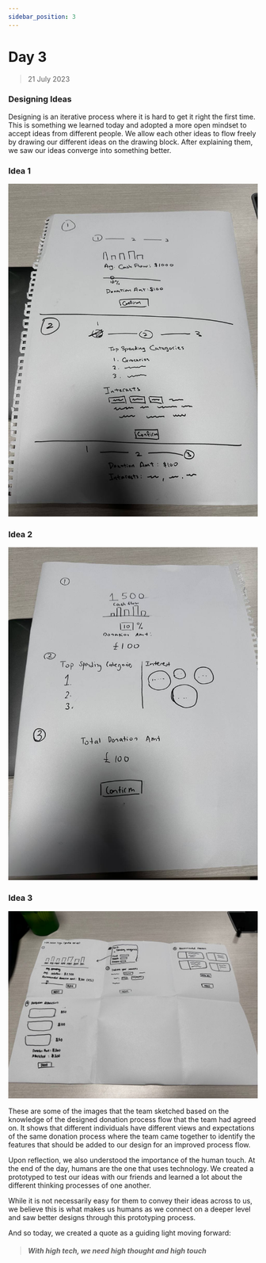 ```yaml
---
sidebar_position: 3
---
```


# Day 3
> 21 July 2023

### Designing Ideas
Designing is an iterative process where it is hard to get it right the first time. This is something we learned today and adopted a more open mindset to accept ideas from different people. We allow each other ideas to flow freely by drawing our different ideas on the drawing block. After explaining them, we saw our ideas converge into something better. 

### Idea 1
![Paper Prototype 1](./img/2023-07-21/paper_prototype1.jpg)

### Idea 2
![Paper Prototype 2](./img/2023-07-21/paper_prototype2.jpg)

### Idea 3
![Paper Prototype 3](./img/2023-07-21/paper_prototype3.jpg)

These are some of the images that the team sketched based on the knowledge of the designed donation process flow that the team had agreed on. It shows that different individuals have different views and expectations of the same donation process where the team came together to identify the features that should be added to our design for an improved process flow.

Upon reflection, we also understood the importance of the human touch. At the end of the day, humans are the one that uses technology. We created a prototyped to test our ideas with our friends and learned a lot about the different thinking processes of one another.

While it is not necessarily easy for them to convey their ideas across to us, we believe this is what makes us humans as we connect on a deeper level and saw better designs through this prototyping process.

And so today, we created a quote as a guiding light moving forward:
> #### *With high tech, we need high thought and high touch*